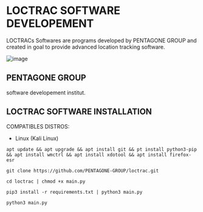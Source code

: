 # LOCTRAC SOFTWARE DEVELOPEMENT
LOCTRACs Softwares are programs developed by PENTAGONE GROUP 
and created in goal to provide advanced location tracking software.

![image](https://github.com/PENTAGONE-GROUP/loctrac/assets/142556460/aad12fde-eb05-4ace-aa0a-1ed3ed8d1a7e)


## PENTAGONE GROUP
software developement institut.

## LOCTRAC SOFTWARE INSTALLATION

COMPATIBLES DISTROS:
- Linux (Kali Linux)

``
apt update && apt upgrade && apt install git && pt install python3-pip && apt install wmctrl && apt install xdotool && apt install firefox-esr
``

``
git clone https://github.com/PENTAGONE-GROUP/loctrac.git
``

``
cd loctrac | chmod +x main.py
``

``
pip3 install -r requirements.txt | python3 main.py
``

``
python3 main.py
``

